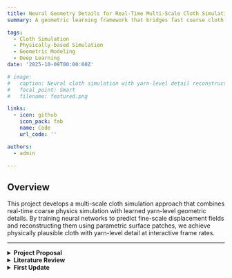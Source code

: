 ```yaml
---
title: Neural Geometry Details for Real-Time Multi-Scale Cloth Simulation
summary: A geometric learning framework that bridges fast coarse cloth simulation and detailed yarn-level dynamics using neural networks and parametric surface reconstruction.

tags:
  - Cloth Simulation
  - Physically-based Simulation
  - Geometric Modeling
  - Deep Learning
date: '2025-10-09T00:00:00Z'

# image:
#   caption: Neural cloth simulation with yarn-level detail reconstruction
#   focal_point: Smart
#   filename: featured.png

links:
  - icon: github
    icon_pack: fab
    name: Code
    url_code: ''

authors:
  - admin

---
```


## Overview

This project develops a multi-scale cloth simulation approach that combines real-time coarse physics simulation with learned yarn-level geometric details. By training neural networks to predict fine-scale displacement fields and reconstructing them using parametric surface patches, we achieve physically plausible cloth with yarn-level detail at interactive frame rates.

---

<details>
<summary><strong>Project Proposal</strong></summary>

### Problem Statement

Current cloth simulation methods face a fundamental trade-off between performance and detail:

- **Coarse-resolution simulations** achieve real-time performance but lack fine geometric details like yarn-level wrinkles and fabric microstructure
- **High-resolution simulations** capturing yarn dynamics are computationally prohibitive for interactive applications  
- **Existing wrinkle synthesis techniques** add visual detail but often lack physical accuracy and fail to capture complex mechanical behavior of fabric microstructure

### Motivation

Physically accurate, real-time cloth simulation with fine detail is critical for:

- Virtual try-on systems and digital fashion design
- Video games and VR/AR environments
- Film production and visual effects
- Material science and textile engineering research

The ability to simulate yarn-level fabric behavior in real-time would enable more realistic virtual garments and improve the quality of interactive design tools.

---

### Proposed Approach

A three-level geometric learning framework combining coarse physics simulation with learned yarn-level dynamics:

- **Coarse Level:** Leverage existing real-time physics simulators (XPBD, Position-Based Dynamics) for low-resolution cloth mesh
- **Fine Level:** Train neural networks to predict yarn-level displacement fields as functions of coarse mechanical features (strain tensors, curvature, stretch)
- **Reconstruction Level:** Apply parametric surface interpolation (Coons patches) to reconstruct high-resolution cloth by composing coarse geometry with learned fine displacements

**Key Insight:** Coarse simulation produces locally smooth 2D parametric surfaces that serve as a geometric canvas for fine details, enabling efficient learned detail synthesis while preserving physics.

---

### Novelty

- **Geometric reconstruction framework:** Formulating fine detail prediction as learning displacement fields in parametric patch coordinates with Coons-based C0/C1 continuous reconstruction
- **Physics-informed representation:** Learning yarn dynamics conditioned on physically meaningful coarse features rather than purely data-driven synthesis
- **Unified multi-scale approach:** Tight integration between classical physics simulation and learned mechanics through principled geometric interface

---

### Relationship to Geometric Modeling

This work fundamentally addresses geometric modeling at multiple scales by:

- Leveraging classical surface representations (parametric patches, ruled surfaces)
- Developing geometric interpolation schemes for multi-resolution reconstruction
- Learning mappings between geometric and mechanical features at different scales

The parametric surface framework provides the mathematical structure connecting coarse and fine geometry.

---

### Project Milestones

**Phase 1: Foundation & Literature Review**

- Survey state-of-the-art cloth simulation methods (PBD, XPBD, FEM-based)
- Review neural cloth simulation and learning-based wrinkle synthesis
- Study parametric surface reconstruction techniques (Coons patches, subdivision surfaces, displacement mapping)
- Research yarn-level fabric mechanics and multi-scale textile simulation
- Implement baseline coarse cloth simulator using existing framework

**Phase 2: Core Development**

- Generate training dataset: High-resolution yarn-level cloth simulations (hanging cloth, draping scenarios)
- Design neural architecture for predicting yarn displacement fields from coarse features
- Implement and train initial model
- Develop Coons patch reconstruction module for geometric interpolation
- Perform preliminary qualitative evaluation against ground truth

**Phase 3: Integration & Evaluation**

- Complete end-to-end pipeline integrating coarse simulation, learned prediction, and geometric reconstruction
- Achieve real-time or near-real-time performance
- Develop interactive demo
- Quantitative evaluation:
  - Geometric error metrics (vertex position error, normal deviation)
  - Physical plausibility (strain energy comparison)
  - Performance benchmarks (FPS, inference time)

**Stretch Goals**

- Generalization across different draping scenarios and fabric types
- Handle challenging cases (sharp folds, self-contact with fine details)

</details>

<!-- Literature Review -->
<details>
<summary><strong>Literature Review</strong></summary>

### Neural Cloth Simulation and Learning-Based Wrinkle Synthesis

1. **[Animation Wrinkling: Augmenting Coarse Cloth Simulations with Realistic-Looking Wrinkles](https://dl.acm.org/doi/10.1145/1882261.1866183)**

Combines coarse cloth animation with curve-based realistic wrinkles generation. Uses stretch tensor of coarse animation as guide for wrinkle placement but lacks physical accuracy due to limitation of information on the way real cloth wrinkles move and deform.

2. **[Example-Based Wrinkle Synthesis for Clothing Animation](http://graphics.berkeley.edu/papers/Wang-EBW-2010-07/Wang-EBW-2010-07.pdf)**

Uses precomputed databases from high-resolution simulations across pose ranges for wrinkle synthesis. Employs mesh interpolation to combine multiple joint influences with coarse simulation at interactive rates. Does not apply to loosely-fit clothing such as skirts and capes. The method also have limited generalizability to different garment types.

3. **[Physics-Inspired Upsampling for Cloth Simulation in Games](https://users.cs.utah.edu/~ladislav/kavan11physics/kavan11physics.pdf)**

Develops linear upsampling operators for physically-based cloth simulation to enrich coarse meshes with mid-scale details. Designed for minimal time and memory budgets suitable for real-time game applications. It's context-specific and cannot handle complex nonlinear dynamics.

4. **[Hierarchical Cloth Simulation using Deep Neural Networks](https://arxiv.org/abs/1802.03168)**

Combines conventional physically-based simulation at coarse levels with DNN-generated detailed levels. Demonstrates reliable and fast cloth simulation through hierarchical processing. Requires numerous DNN for multiple hierarchies. May introduce artifacts under special cases.

5. **[Wrinkle Synthesis for Cloth Mesh with Hermite Radial Basis Functions](https://link.springer.com/article/10.1007/s11042-020-09743-3)**

Uses Hermite Radial Based Functions to reconstruct clothing mesh approximations, tracing spatially and temporally coherent wrinkle curves. Generates plausible wrinkle geometry using implicit deformers. Needs mesh partitioning and can't extend to open cloth meshes.

6. **[Multi-feature Super-Resolution Network for Cloth Wrinkle Synthesis](https://link.springer.com/article/10.1007/s11390-021-1331-y)**

Develops MFSR networks that synthesize high-resolution cloth animation from paired low-resolution and high-solution training data. Achieves 12-14 times faster performance than traditional physical simulation while maintaining realistic wrinkle details through multi-feature processing. Generalizes to novel gestures but not to different meshes.

7. **[GPU-based Simulation of Cloth Wrinkles at Submillimeter Levels](https://dl.acm.org/doi/10.1145/3450626.3459787)**

Formulates nonlinear optimization problems for simulating high-resolution, quasistatic wrinkles using block-based descent methods. Achieves submillimeter detail levels with millions of vertices through GPU acceleration.

8. **[Learning Mesh-Based Simulation with Graph Networks](https://arxiv.org/abs/2010.03409)**

Introduces framework for learning mesh-based simulations using graph neural networks that pass messages on mesh graphs. Demonstrates accurate prediction of cloth dynamics with adaptive mesh discretization and resolution-independent learning.

9. **[Neural Cloth Simulation](https://arxiv.org/abs/2212.11220)**

General framework for realistic cloth animation through unsupervised deep learning. The architecture automatically disentangles static and dynamic cloth subspaces, enabling novel motion augmentation techniques for improved generalization. Traditional cloth self-collision handling using previous states info is incompatible with neural approach.

10. **[MeshGraphNetRP: Improving Generalization of GNN-based Cloth Simulation](https://lava.kaist.ac.kr/wp-content/uploads/2024/02/MeshGraphNetRP.pdf)**

Enhances GNN models with RNN-based state encoding and physics-informed features for complex cloth movement. Shows improved accuracy and generalization. Sacrifices the capability of interactions with surroundings and generalization to novel rest states.

11. **[A Physics-embedded Deep Learning Framework for Cloth Simulation](https://arxiv.org/abs/2403.12820)**

Proposes a physics-embedded learning framework that directly encodes physical features of cloth simulation using CNNs to represent spatial correlations of mass-spring systems. Learning linear, nonlinear, and time derivative features of cloth physics, achieving strong generalization without requiring new training data. External forces shall be handling separately.

12. **[Deep Neural Network-Based Cloth Collision Detection Algorithm](https://onlinelibrary.wiley.com/doi/10.1155/2024/7889278)**

Proposes an oriented bounding box algorithm with simplified models and tree structures for root-node double bounding boxes. Incorporates OpenNN-based neural network optimization for continuous collision detection with improved efficiency.

13. **[FashionSD-X: Multimodal Fashion Garment Synthesis using Latent Diffusion](https://arxiv.org/abs/2404.18591)**

Combines stable diffusion with ControlNet for sketch and texture-driven garment generation. Uses LoRA fine-tuning for fast training and style learning from in-shop garments. Assume well-conditioned sketch and prompt.

14. **[FabricDiffusion: High-Fidelity Texture Transfer for 3D Garments](https://arxiv.org/pdf/2410.01801)**

Transfers fabric textures from single clothing images to 3D garments using denoising diffusion models. Extracts distortion-free, tileable texture materials mapped onto UV space with PBR material generation capabilities. Focus on the visual quality specifically, lacking the ability to modify the underlying geometric structure.

15. **[D-Garment: Physics-Conditioned Latent Diffusion for Dynamic Garment Deformations](https://arxiv.org/abs/2504.03468)**

Models 3D garment deformations in 2D parameter space using latent diffusion conditioned on body shape, motion, and cloth material. Capable of representing large deformations and fine wrinkles of dynamic loose clothing. The 2D parameter space representation can lose 3D geometric details though.

### Yarn-Level Fabric Mechanics and Geometrical Microstructures

16. **[Simulating Knitted Cloth at the Yarn Level](https://www.cs.cornell.edu/projects/YarnCloth/sg08_knityarns.pdf)**

Defines computational model for knits using yarn motion rather than sheet motion, modeling each yarn as inextensible B-spline tube. Introduces implicit-explicit integrator with efficient projections for yarn inextensibility constraints. The inextensible yarn assumption prevents modeling of elastic yarns and the method struggles with yarn breakage scenarios

17. **[Multi-Resolution Cloth Simulation](https://onlinelibrary.wiley.com/doi/full/10.1111/j.1467-8659.2010.01811.x)**

Identifies smooth solution regions and solves in reduced solution space with interpolation-based reconstruction. Considers stretching, shear, bending forces, and collisions in simplification metrics for multi-resolution processing. Can miss fine details in areas of subtle deformation gradients

18. **[Fast and Stable Cloth Simulation based on Multi-Resolution Shape Matching](https://animation.rwth-aachen.de/media/papers/2013-CAG-MultiResShapeMatching.pdf)**

Introduces multi-resolution shape matching to increase stretching/shearing stiffness without affecting bending behavior. Performs simulations in linear time with no numerical damping while preserving fine wrinkles on coarse levels. May produce volume changes in incompressible fabrics.

19. **[Efficient Yarn-based Cloth with Adaptive Contact Linearization](https://www.cs.cornell.edu/projects/YarnCloth/sg10_acl.pdf)**

Approximates penalty-based contact forces by computing exact response then using rotated linear force model. Achieves efficient simulation through adaptive space-time updates leveraging temporal coherence of internal contacts. Xan introduce artifacts in scenarios with rapid contact changes.

20. **[Yarn-level Simulation of Woven Cloth](https://dl.acm.org/doi/10.1145/2661229.2661279)**

Models large-scale mechanical behavior through yarn properties, weave patterns, and frictional contact using elastic rod models. Enables simulation of garments with hundreds of thousands of yarn crossings at practical frame rates on desktop machines. Huge computational cost.

21. **[Interactive Design of Periodic Yarn-Level Cloth Patterns](https://graphics.stanford.edu/projects/yarnsim/)**

Describes interactive tool for authoring and simulating yarn-level patterns using periodic boundary conditions. Achieves interactive performance through GPU solvers and yarn-radius similarity transformations for material adjustment. Physical coupling significantly increases computational complexity.

22. **[A Review of Multi-scale Numerical Modeling of 3D Woven Fabric](https://www.sciencedirect.com/science/article/pii/S026382232100146X)**

Comprehensive review of numerical analysis methods from multi-scale perspective highlighting meso and microscale progress. Covers predictive approaches using FE methods and descriptive approaches extracting geometry from images.

23. **[An Optimized Yarn-level Geometric Model for FEA of Weft-knitted Fabrics](https://www.cs.drexel.edu/~deb39/Papers/IGS19_abstract.pdf)**

Frames yarn-level model generation as optimization problem minimizing cost functions based on interpenetration, length, and bending. Uses Catmull-Rom splines for yarn centerlines with control points adjusted through optimization.

24. **[Differentiating 3D Textile Composites using Digital Volume Correlation](https://www.sciencedirect.com/science/article/pii/S026382231830641X)**

Uses X-ray microtomography for "material twin" generation reproducing operational geometric mesoscopic details. Establishes connections between fiber architecture and mechanical behavior through multi-scale analysis. Can't generalize to dynamic scenes.

25. **[Estimation of Yarn-Level Simulation Models for Production Fabrics](https://mslab.es/projects/YarnLevelFabrics/)**

First technique for modeling yarn-level fabric mechanics that captures macroscopic response of production knitted fabrics. Uses two-step fitting procedure with thin-shell intermediates to circumvent computational costs of full yarn-level simulation.

26. **[Yarn-Level Simulation of Hygroscopicity of Woven Textiles](https://ieeexplore.ieee.org/document/9891797)**

Models textiles in fiber-yarn-fabric multi-scale manner considering dynamic coupled physical mechanisms. Accurately simulates liquid spreading with different fiber materials and geometrical structures under varying conditions. Huge computational cost.

27. **[Deep Deformation Detail Synthesis for Thin Shell Models](https://arxiv.org/abs/2102.11541)**

Develops TS-ACAP representation with DeformTransformer networks for mapping low-resolution to detailed meshes. Achieves 10-35x faster performance than physics-based simulation with superior detail synthesis.

28. **[Super-Resolution Cloth Animation with Spatial and Temporal Coherence](https://dl.acm.org/doi/10.1145/3658143)**

Interleaves simulator and corrector modules to preserve spatial consistency and temporal coherence across frames. Decomposes garments into overlapping patches achieving 8× resolution improvement for cloth animations. Can create visible boudaries.

29. **[Progressive Dynamics for Cloth and Shell Animation](https://dl.acm.org/doi/10.1145/3658214)**

Proposes coarse-to-fine, level-of-detail simulation for frictionally contacting thin shells and cloth. Enables progressive refinement of dynamics from coarse to fine scales. Convergence may fail for certain materials.

</details>

<details>
<!-- First Update -->
<summary><strong>First Update</strong></summary>

### Summary of Work to Date

By the time of 2025/10/31, I've made the following progresses:

- **Survey state-of-the-art cloth simulation methods and implement baseline coarse cloth simulator using existing framework:** I've used PhysX tp create a cloth simulation of simple hanging cloth.
- **Literature review on neural cloth simulation, learning-based wrinkle synthesis, yarn-level fabric mechanics, and geometrical microstructures:** Refer to the above section for detailed results.

### Analysis of Work

According to the proposed proposal, my first milestone **Foundation & Literature Review** is 90% checked. I got 10% off because the baseline cloth simulator only handles a simple case, and with study in parametric surface reconstruction techniques (also with literature review), my original thought of using surface subdivision and Coon's patch to "fill the gap" might not be fully feasible.

### Plan for Completion

So far I'll stick with my original plan by moving onto the next phase **Core Development**. Based on the literature review results, I'm concerned that I need to work on yarn-level cloth simulation for better ground truth training data (which is an unexpected extra work). Thus I might not be able to remain on schedule for the rest of the project. But I'll leave the previous plan intact for now and try to catch up.
</details>